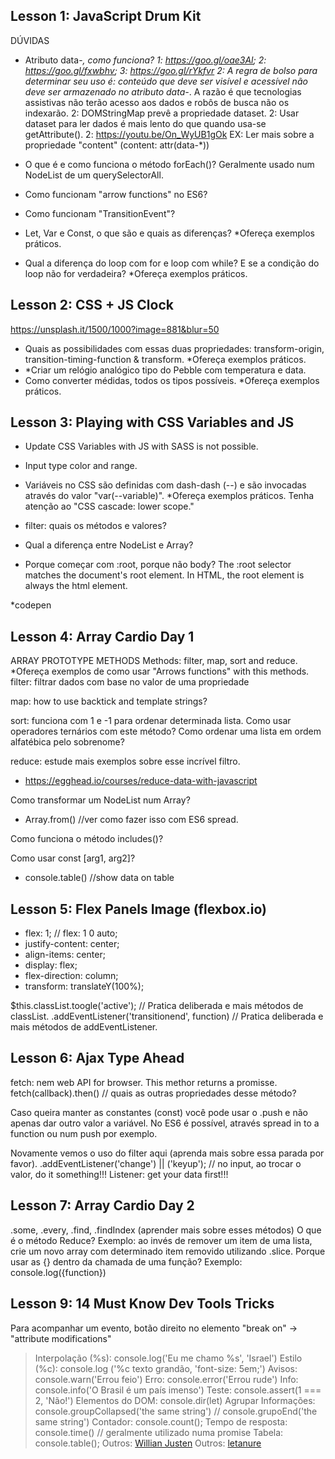 ## Lesson 1: JavaScript Drum Kit

DÚVIDAS
- Atributo data-*, como funciona?
1: https://goo.gl/oae3Al; 2: https://goo.gl/fxwbhv; 3: https://goo.gl/rYkfvr
2: A regra de bolso para determinar seu uso é: conteúdo que deve ser visível e acessível não deve ser armazenado no atributo data-*. A razão é que tecnologias assistivas não terão acesso aos dados e robôs de busca não os indexarão.
2: DOMStringMap prevê a propriedade dataset.
2: Usar dataset para ler dados é mais lento do que quando usa-se getAttribute().
2: https://youtu.be/On_WyUB1gOk
EX: Ler mais sobre a propriedade "content" (content: attr(data-*))

- O que é e como funciona o método forEach()?
Geralmente usado num NodeList de um querySelectorAll.

- Como funcionam "arrow functions" no ES6?

- Como funcionam "TransitionEvent"?

- Let, Var e Const, o que são e quais as diferenças? *Ofereça exemplos práticos.

- Qual a diferença do loop com for e loop com while? E se a condição do loop não for verdadeira? *Ofereça exemplos práticos.

## Lesson 2: CSS + JS Clock
https://unsplash.it/1500/1000?image=881&blur=50

- Quais as possibilidades com essas duas propriedades: transform-origin, transition-timing-function & transform. *Ofereça exemplos práticos.
- *Criar um relógio analógico tipo do Pebble com temperatura e data. 
- Como converter médidas, todos os tipos possíveis. *Ofereça exemplos práticos.

## Lesson 3: Playing with CSS Variables and JS

- Update CSS Variables with JS with SASS is not possible.

- Input type color and range.

- Variáveis no CSS são definidas com dash-dash (--) e são invocadas através do valor "var(--variable)". *Ofereça exemplos práticos.
Tenha atenção ao "CSS cascade: lower scope."

- filter: quais os métodos e valores?

- Qual a diferença entre NodeList e Array?

- Porque começar com :root, porque não body?
The :root selector matches the document's root element. In HTML, the root element is always the html element.

*codepen

## Lesson 4: Array Cardio Day 1

ARRAY PROTOTYPE METHODS
Methods: filter, map, sort and reduce. *Ofereça exemplos de como usar "Arrows functions" with this methods.
filter: filtrar dados com base no valor de uma propriedade

map: how to use backtick and template strings?

sort: funciona com 1 e -1 para ordenar determinada lista. Como usar operadores ternários com este método?
Como ordenar uma lista em ordem alfatébica pelo sobrenome?

reduce: estude mais exemplos sobre esse incrível filtro.
- https://egghead.io/courses/reduce-data-with-javascript

Como transformar um NodeList num Array?
- Array.from() //ver como fazer isso com ES6 spread.

Como funciona o método includes()?

Como usar const [arg1, arg2]?

- console.table() //show data on table

## Lesson 5: Flex Panels Image (flexbox.io)
- flex: 1; // flex: 1 0 auto;
- justify-content: center;
- align-items: center;
- display: flex;
- flex-direction: column;
- transform: translateY(100%);

$this.classList.toogle('active'); // Pratica deliberada e mais métodos de classList.
.addEventListener('transitionend', function) // Pratica deliberada e mais métodos de addEventListener.

## Lesson 6: Ajax Type Ahead

fetch: nem web API for browser. This methor returns a promisse. 
fetch(callback).then() // quais as outras propriedades desse método?

Caso queira manter as constantes (const) você pode usar o .push e não apenas dar outro valor a variável.
No ES6 é possível, através spread in to a function ou num push por exemplo.

Novamente vemos o uso do filter aqui (aprenda mais sobre essa parada por favor).
.addEventListener('change') || ('keyup'); // no input, ao trocar o valor, do it something!!!
Listener: get your data first!!!

## Lesson 7: Array Cardio Day 2
.some, .every, .find, .findIndex (aprender mais sobre esses métodos)
O que é o método Reduce? Exemplo: ao invés de remover um item de uma lista, crie um novo array com determinado item removido utilizando .slice.
Porque usar as {} dentro da chamada de uma função? Exemplo: console.log({function})

## Lesson 9: 14 Must Know Dev Tools Tricks
Para acompanhar um evento, botão direito no elemento "break on" -> "attribute modifications"
> Interpolação (%s): console.log('Eu me chamo %s', 'Israel')
> Estilo (%c): console.log ('%c texto grandão, 'font-size: 5em;')
> Avisos: console.warn('Errou feio')
> Erro: console.error('Errou rude')
> Info: console.info('O Brasil é um país imenso')
> Teste: console.assert(1 === 2, 'Não!')
> Elementos do DOM: console.dir(let)
> Agrupar Informações: console.groupCollapsed('the same string') // console.grupoEnd('the same string')
> Contador: console.count();
> Tempo de resposta: console.time() // geralmente utilizado numa promise
> Tabela: console.table();
> Outros: [Willian Justen](https://willianjusten.com.br/comandos-uteis-do-chrome-devtools/)
> Outros: [letanure](http://letanure.github.io/blog/2013/08/21/usando-o-console-do-chrome/)

##